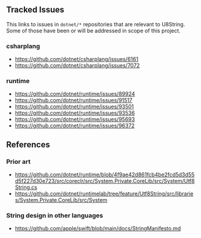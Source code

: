 ## Tracked Issues
This links to issues in `dotnet/*` repositories that are relevant to U8String.
Some of those have been or will be addressed in scope of this project.

### csharplang
- https://github.com/dotnet/csharplang/issues/6161
- https://github.com/dotnet/csharplang/issues/7072

### runtime
- https://github.com/dotnet/runtime/issues/89924
- https://github.com/dotnet/runtime/issues/91517
- https://github.com/dotnet/runtime/issues/93501
- https://github.com/dotnet/runtime/issues/93536
- https://github.com/dotnet/runtime/issues/95693
- https://github.com/dotnet/runtime/issues/96372

## References
### Prior art
- https://github.com/dotnet/runtime/blob/4f9ae42d861fcb4be2fcd5d3d55d5f227d30e723/src/coreclr/src/System.Private.CoreLib/src/System/Utf8String.cs
- https://github.com/dotnet/runtimelab/tree/feature/Utf8String/src/libraries/System.Private.CoreLib/src/System

### String design in other languages
- https://github.com/apple/swift/blob/main/docs/StringManifesto.md
